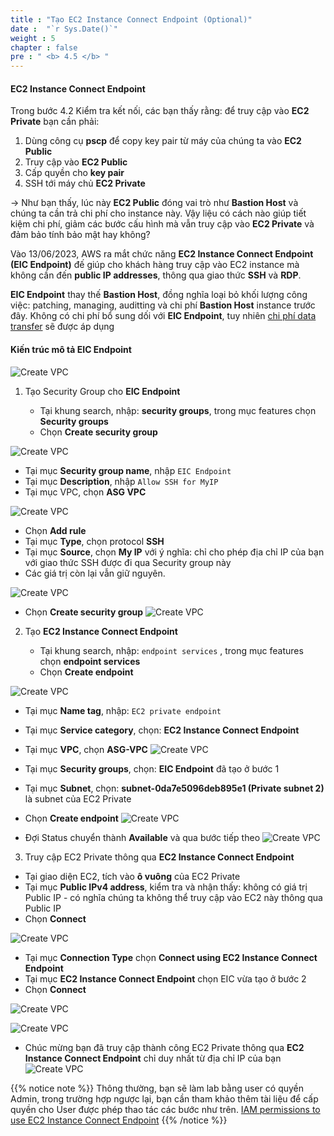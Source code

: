 ```yaml
---
title : "Tạo EC2 Instance Connect Endpoint (Optional)"
date :  "`r Sys.Date()`" 
weight : 5
chapter : false
pre : " <b> 4.5 </b> "
---
```


#### EC2 Instance Connect Endpoint

Trong bước 4.2 Kiểm tra kết nối, các bạn thấy rằng: để truy cập vào **EC2 Private** bạn cần phải:
1. Dùng công cụ **pscp** để copy key pair từ máy của chúng ta vào **EC2 Public**
2. Truy cập vào **EC2 Public**
3. Cấp quyền cho **key pair**
4. SSH tới máy chủ **EC2 Private**

-> Như bạn thấy, lúc này **EC2 Public** đóng vai trò như **Bastion Host** và chúng ta cần trả chi phí cho instance này. Vậy liệu có cách nào giúp tiết kiệm chi phí, giảm các bước cấu hình mà vẫn truy cập vào **EC2 Private** và đảm bảo tính bảo mật hay không?

Vào 13/06/2023, AWS ra mắt chức năng **EC2 Instance Connect Endpoint (EIC Endpoint)** đế giúp cho khách hàng truy cập vào EC2 instance mà không cần đến **public IP addresses**, thông qua giao thức **SSH** và **RDP**.

**EIC Endpoint** thay thế **Bastion Host**, đồng nghĩa loại bỏ khối lượng công việc: patching, managing, auditting và chi phí **Bastion Host** instance trước đây. Không có chi phí bổ sung dối với **EIC Endpoint**, tuy nhiên [chi phí data transfer](https://000034.awsstudygroup.com/vi/8-data-transfer-overview/) sẽ được áp dụng 

#### Kiến trúc mô tả **EIC Endpoint**

![Create VPC](/images/4-CreateEc2Server/4.5-eic/0001.png?featherlight=false&width=90pc)

1. Tạo Security Group cho **EIC Endpoint**

   - Tại khung search, nhập: **security groups**, trong mục features chọn **Security groups**
   - Chọn **Create security group**

 ![Create VPC](/images/4-CreateEc2Server-update/5-Create-EC2-Instance-ConnectEndpoint/Test-1.png?featherlight=false&width=60pc)  

  - Tại mục **Security group name**, nhập ``EIC Endpoint``
  - Tại mục **Description**, nhập ``Allow SSH for MyIP``
  - Tại mục VPC, chọn **ASG VPC**

 ![Create VPC](/images/4-CreateEc2Server-update/5-Create-EC2-Instance-ConnectEndpoint/Test-2.png?featherlight=false&width=60pc)  

  - Chọn **Add rule**
  - Tại mục **Type**, chọn protocol **SSH**
  - Tại mục **Source**, chọn **My IP** với ý nghĩa: chỉ cho phép địa chỉ IP của bạn với giao thức SSH được đi qua Security group này
  - Các giá trị còn lại vẫn giữ nguyên.

 ![Create VPC](/images/4-CreateEc2Server-update/5-Create-EC2-Instance-ConnectEndpoint/Test-3.png?featherlight=false&width=60pc)  

  - Chọn  **Create security group** 
 ![Create VPC](/images/4-CreateEc2Server-update/5-Create-EC2-Instance-ConnectEndpoint/Test-4.png?featherlight=false&width=60pc)  

2. Tạo **EC2 Instance Connect Endpoint**

   - Tại khung search, nhập: ``endpoint services`` , trong mục features chọn **endpoint services**
   - Chọn **Create endpoint**


 ![Create VPC](/images/4-CreateEc2Server-update/5-Create-EC2-Instance-ConnectEndpoint/Test-5.png?featherlight=false&width=60pc)  

   - Tại mục **Name tag**, nhập: ``EC2 private endpoint``
   - Tại mục **Service category**, chọn: **EC2 Instance Connect Endpoint**
   - Tại mục **VPC**, chọn **ASG-VPC**
 ![Create VPC](/images/4-CreateEc2Server-update/5-Create-EC2-Instance-ConnectEndpoint/Test-6.png?featherlight=false&width=60pc)  

   - Tại mục **Security groups**, chọn: **EIC Endpoint** đã tạo ở bước 1
   - Tại mục **Subnet**, chọn: **subnet-0da7e5096deb895e1 (Private subnet 2)** là subnet của EC2 Private
   - Chọn **Create endpoint**
 ![Create VPC](/images/4-CreateEc2Server-update/5-Create-EC2-Instance-ConnectEndpoint/Test-7.png?featherlight=false&width=60pc)  

   - Đợi Status chuyển thành **Available** và qua bước tiếp theo
 ![Create VPC](/images/4-CreateEc2Server-update/5-Create-EC2-Instance-ConnectEndpoint/Test-8.png?featherlight=false&width=60pc)  

3. Truy cập EC2 Private thông qua **EC2 Instance Connect Endpoint**

- Tại giao diện EC2, tích vào **ô vuông** của EC2 Private
- Tại mục **Public IPv4 address**, kiểm tra và nhận thấy: không có giá trị Public IP - có nghĩa chúng ta không thể truy cập vào EC2 này thông qua Public IP
- Chọn **Connect**

 ![Create VPC](/images/4-CreateEc2Server-update/5-Create-EC2-Instance-ConnectEndpoint/Test-9.png?featherlight=false&width=60pc)  

- Tại mục **Connection Type** chọn **Connect using EC2 Instance Connect Endpoint**
- Tại mục **EC2 Instance Connect Endpoint** chọn EIC vừa tạo ở bước 2
- Chọn **Connect**

 ![Create VPC](/images/4-CreateEc2Server-update/5-Create-EC2-Instance-ConnectEndpoint/Test-10.png?featherlight=false&width=60pc)  

 ![Create VPC](/images/4-CreateEc2Server-update/5-Create-EC2-Instance-ConnectEndpoint/Test-11.png?featherlight=false&width=60pc)  

- Chúc mừng bạn đã truy cập thành công EC2 Private thông qua **EC2 Instance Connect Endpoint** chỉ duy nhất từ địa chỉ IP của bạn
 ![Create VPC](/images/4-CreateEc2Server-update/5-Create-EC2-Instance-ConnectEndpoint/Test-12.png?featherlight=false&width=60pc)  

{{% notice note %}}
Thông thường, bạn sẽ làm lab bằng user có quyền Admin, trong trường hợp ngược lại, bạn cần tham khảo thêm tài liệu để cấp quyền cho User được phép thao tác các bước như trên. [IAM permissions to use EC2 Instance Connect Endpoint](https://docs.aws.amazon.com/AWSEC2/latest/WindowsGuide/permissions-for-ec2-instance-connect-endpoint.html)
{{% /notice %}}
